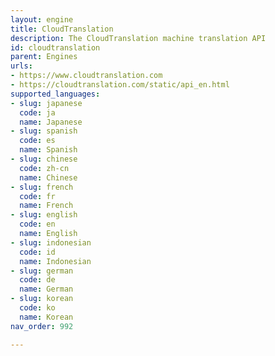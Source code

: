 ```yaml
---
layout: engine
title: CloudTranslation
description: The CloudTranslation machine translation API
id: cloudtranslation
parent: Engines
urls:
- https://www.cloudtranslation.com
- https://cloudtranslation.com/static/api_en.html
supported_languages:
- slug: japanese
  code: ja
  name: Japanese
- slug: spanish
  code: es
  name: Spanish
- slug: chinese
  code: zh-cn
  name: Chinese
- slug: french
  code: fr
  name: French
- slug: english
  code: en
  name: English
- slug: indonesian
  code: id
  name: Indonesian
- slug: german
  code: de
  name: German
- slug: korean
  code: ko
  name: Korean
nav_order: 992

---
```



